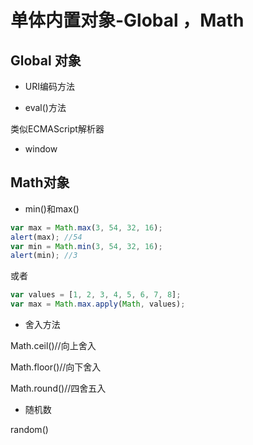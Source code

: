 # 单体内置对象-Global ，Math

## Global 对象  

* URI编码方法 

* eval()方法

类似ECMAScript解析器

* window 

## Math对象  

* min()和max()

```javascript
var max = Math.max(3, 54, 32, 16);
alert(max); //54
var min = Math.min(3, 54, 32, 16);
alert(min); //3
```

或者
```javascript
var values = [1, 2, 3, 4, 5, 6, 7, 8];
var max = Math.max.apply(Math, values);
```
  
* 舍入方法   

Math.ceil()//向上舍入

Math.floor()//向下舍入

Math.round()//四舍五入  

* 随机数   

random()
